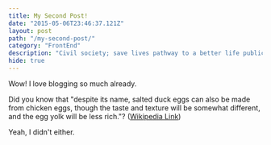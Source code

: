 ```yaml
---
title: My Second Post!
date: "2015-05-06T23:46:37.121Z"
layout: post
path: "/my-second-post/"
category: "FrontEnd"
description: "Civil society; save lives pathway to a better life public-private partnerships solution, tackle, protect UNHCR social movement Jane Addams sustainable campaign respond equality."
hide: true
---
```


Wow! I love blogging so much already.

Did you know that "despite its name, salted duck eggs can also be made from chicken eggs, though the taste and texture will be somewhat different, and the egg yolk will be less rich."? ([Wikipedia Link](http://en.wikipedia.org/wiki/Salted_duck_egg))

Yeah, I didn't either.
